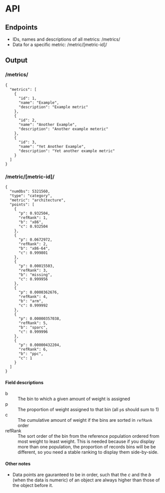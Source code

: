 # API

## Endpoints

* IDs, names and descriptions of all metrics: /metrics/
* Data for a specific metric: /metric/[metric-id]/

## Output

### /metrics/

```
{
  "metrics": [
    {
      "id": 1,
      "name": "Example",
      "description": "Example metric"
    },
    {
      "id": 2,
      "name": "Another Example",
      "description": "Another example meteric"
    },
    {
      "id": 3,
      "name": "Yet Another Example",
      "description": "Yet another example metric"
    }
  ]
}
```

### /metric/[metric-id]/

```
{
  "numObs": 5321560,
  "type": "category",
  "metric": "architecture",
  "points": [
    {
      "p": 0.932504,
      "refRank": 1,
      "b": "x86",
      "c": 0.932504
    },
    {
      "p": 0.0672972,
      "refRank": 2,
      "b": "x86-64",
      "c": 0.999801
    },
    {
      "p": 0.00015503,
      "refRank": 3,
      "b": "missing",
      "c": 0.999956
    },
    {
      "p": 0.0000362676,
      "refRank": 4,
      "b": "arm",
      "c": 0.999992
    },
    {
      "p": 0.00000357038,
      "refRank": 5,
      "b": "sparc",
      "c": 0.999996
    },
    {
      "p": 0.00000432204,
      "refRank": 6,
      "b": "ppc",
      "c": 1
    }
  ]
}
```

#### Field descriptions

<dl>
  <dt>b</dt>
  <dd>
    The bin to which a given amount of weight is assigned
  </dd>

  <dt>p</dt>
  <dd>
    The proportion of weight assigned to that bin (all <code>p</code>s should
    sum to 1)
  </dd>

  <dt>c</dt>
  <dd>
    The cumulative amount of weight if the bins are sorted in
    <code>refRank</code> order
  </dd>

  <dt>refRank</dt>
  <dd>
    The sort order of the bin from the reference population ordered from most
    weight to least weight. This is needed because if you display more than one
    population, the proportion of records bins will be be different, so you need
    a stable ranking to display them side-by-side.
  </dd>
</dl>

#### Other notes

* Data points are gauranteed to be in order, such that the *c* and the *b* (when
  the data is numeric) of an object are always higher than those of the object
  before it.
